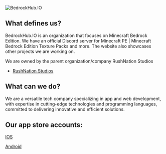 ![BedrockHub.IO](https://play-lh.googleusercontent.com/ZnKmtnKGdY-tHUogLRFESXypYDoZcMfFjqGwuYreMZuNhWSrHQJ9K3vOt7HyI1ART1U=w3840-h2160-rw)

## What defines us?
BedrockHub.IO is an organization that focuses on Minecraft Bedrock Edition. We have an official Discord server for Minecraft PE | Minecraft Bedrock Edition Texture Packs and more. The website also showcases other projects we are working on.

We are owned by the parent organization/company RushNation Studios

- [RushNation Studios](https://rushnation.net) 
## What can we do?
We are a versatile tech company specializing in app and web development, with expertise in cutting-edge technologies and programming languages, committed to delivering innovative and efficient solutions.

## Our app store accounts:
[IOS](https://apps.apple.com/us/developer/rushnation-studios/id1546403663=)

[Android](https://play.google.com/store/apps/dev?id=8473970092605055225&hl=gsw&gl=US)
